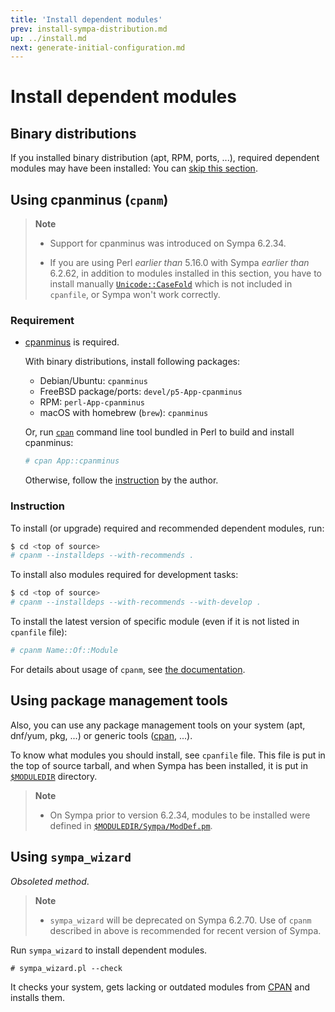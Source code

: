 ```yaml
---
title: 'Install dependent modules'
prev: install-sympa-distribution.md
up: ../install.md
next: generate-initial-configuration.md
---
```


Install dependent modules
=========================

Binary distributions
--------------------

If you installed binary distribution (apt, RPM, ports, ...), required
dependent modules may have been installed: You can
[skip this section](generate-initial-configuration.md).

Using cpanminus (`cpanm`)
-------------------------

> **Note**
>
>   * Support for cpanminus was introduced on Sympa 6.2.34.
>
>   * If you are using Perl _earlier than_ 5.16.0 with Sympa
>     _earlier than_ 6.2.62, in addition to
>     modules installed in this section, you have to install manually
>     [`Unicode::CaseFold`](https://metacpan.org/pod/Unicode::CaseFold)
>     which is not included in `cpanfile`, or Sympa won't work correctly.

### Requirement

  * [cpanminus](https://metacpan.org/pod/App::cpanminus) is required.

    With binary distributions, install following packages:

      - Debian/Ubuntu: `cpanminus`
      - FreeBSD package/ports: `devel/p5-App-cpanminus`
      - RPM: `perl-App-cpanminus`
      - macOS with homebrew (`brew`): `cpanminus`

    Or, run [`cpan`](https://metacpan.org/pod/cpan) command line tool
    bundled in Perl to build and install cpanminus:

    ``` bash
    # cpan App::cpanminus
    ```

    Otherwise, follow the
    [instruction](https://metacpan.org/pod/App::cpanminus#INSTALLATION)
    by the author.

### Instruction

To install (or upgrade) required and recommended dependent modules, run:

``` bash
$ cd <top of source>
# cpanm --installdeps --with-recommends .
```

To install also modules required for development tasks:

``` bash
$ cd <top of source>
# cpanm --installdeps --with-recommends --with-develop .
```

To install the latest version of specific module (even if it is not listed
in `cpanfile` file):

``` bash
# cpanm Name::Of::Module
```

For details about usage of `cpanm`, see
[the documentation](https://metacpan.org/dist/App-cpanminus/view/bin/cpanm).

Using package management tools
------------------------------

Also, you can use any package management tools on your system
(apt, dnf/yum, pkg, ...) or generic tools
([cpan](http://perldoc.perl.org/cpan.html), ...).

To know what modules you should install, see `cpanfile` file.
This file is put in the top of source tarball, and when Sympa has been
installed, it is put in [`$MODULEDIR`](../layout.md#moduledir) directory.

> **Note**
>
>   * On Sympa prior to version 6.2.34, modules to be installed were defined in
>     [``$MODULEDIR/Sympa/ModDef.pm``](/gpldoc/man/Sympa-ModDef.3.html).

Using `sympa_wizard`
--------------------
_Obsoleted method_.

> **Note**
>
>   * `sympa_wizard` will be deprecated on Sympa 6.2.70.  Use of `cpanm`
>     described in above is recommended for recent version of Sympa.

Run ``sympa_wizard`` to install dependent modules.
```
# sympa_wizard.pl --check
```
It checks your system, gets lacking or outdated modules from
[CPAN](https://www.cpan.org/) and installs them.


